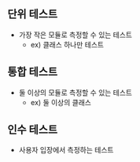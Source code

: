 ## 단위 테스트

- 가장 작은 모듈로 측정할 수 있는 테스트
    - ex) 클래스 하나만 테스트


## 통합 테스트

- 둘 이상의 모듈로 측정할 수 있는 테스트
    - ex) 둘 이상의 클래스

## 인수 테스트

- 사용자 입장에서 측정하는 테스트

